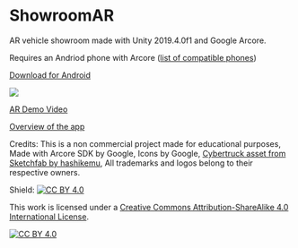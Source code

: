 # ShowroomAR
AR vehicle showroom made with Unity 2019.4.0f1 and Google Arcore.

Requires an Andriod phone with Arcore ([list of compatible phones](https://developers.google.com/ar/discover/supported-devices))

[Download for Android](https://github.com/fazil47/ShowroomAR/releases/tag/1.0)

![](Media/gif1.gif)

[AR Demo Video](https://youtu.be/LhDH1aJ32G4)

[Overview of the app](https://youtu.be/_pavD4zAB4Y)

Credits:
This is a non commercial project made for educational purposes,
Made with Arcore SDK by Google,
Icons by Google,
[Cybertruck asset from Sketchfab by hashikemu](https://sketchfab.com/3d-models/tesla-cybertruck-657e71b3e2ad468196668e9c9df708fb),
All trademarks and logos belong to their respective owners.

Shield: [![CC BY 4.0][cc-by-shield]][cc-by]

This work is licensed under a
[Creative Commons Attribution-ShareAlike 4.0 International License][cc-by].

[![CC BY 4.0][cc-by-image]][cc-by]

[cc-by]: http://creativecommons.org/licenses/by/4.0/
[cc-by-image]: https://i.creativecommons.org/l/by/4.0/88x31.png
[cc-by-shield]: https://img.shields.io/badge/License-CC%20BY%204.0-lightgrey.svg
